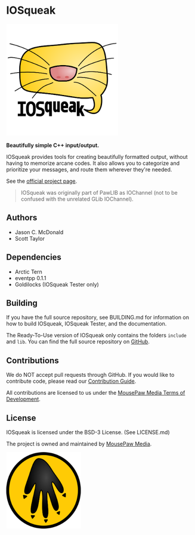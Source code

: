 IOSqueak
========================================

<img src=docs/source/iosqueak.svg width=300vw/>

**Beautifully simple C++ input/output.**

IOSqueak provides tools for creating beautifully formatted output, without
having to memorize arcane codes. It also allows you to categorize and
prioritize your messages, and route them wherever they're needed.

See the [official project page](https://mousepawmedia.com/iosqueak).

> IOSqueak was originally part of PawLIB as IOChannel (not to be confused with
the unrelated GLib IOChannel).

Authors
----------------------------------------

* Jason C. McDonald
* Scott Taylor

Dependencies
----------------------------------------

* Arctic Tern
* eventpp 0.1.1
* Goldilocks (IOSqueak Tester only)

Building
----------------------------------------

If you have the full source repository, see BUILDING.md for information
on how to build IOSqueak, IOSqueak Tester, and the documentation.

The Ready-To-Use version of IOSqueak only contains the folders `include`
and `lib`. You can find the full source repository on
[GitHub](https://github.com/mousepawmedia/iosqueak).

Contributions
----------------------------------------

We do NOT accept pull requests through GitHub.
If you would like to contribute code, please read our
[Contribution Guide](https://mousepawmedia.com/developers/contribution).

All contributions are licensed to us under the
[MousePaw Media Terms of Development](https://mousepawmedia.com/termsofdevelopment).

License
----------------------------------------

IOSqueak is licensed under the BSD-3 License. (See LICENSE.md)

The project is owned and maintained by [MousePaw Media](https://mousepawmedia.com/developers).

<img src=docs/source/mousepaw_logo_circle.svg width=200vw/>
